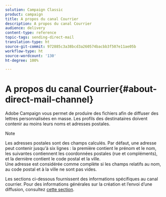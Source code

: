```yaml
---
solution: Campaign Classic
product: campaign
title: A propos du canal Courrier
description: A propos du canal Courrier
audience: delivery
content-type: reference
topic-tags: sending-direct-mail
translation-type: ht
source-git-commit: 972885c3a38bcd3a260574bacbb3f507e11ae05b
workflow-type: ht
source-wordcount: '130'
ht-degree: 100%

---
```



# A propos du canal Courrier{#about-direct-mail-channel}

Adobe Campaign vous permet de produire des fichiers afin de diffuser des lettres personnalisées en masse. Les profils des destinataires doivent contenir au moins leurs noms et adresses postales.

>[!NOTE]
>
>Les adresses postales sont des champs calculés. Par défaut, une adresse peut contenir jusqu&#39;à six lignes : la première contient le prénom et le nom, les suivantes contiennent les coordonnées postales (rue et compléments), et la dernière contient le code postal et la ville.\
>Une adresse est considérée comme complète si les champs relatifs au nom, au code postal et à la ville ne sont pas vides.

Les sections ci-dessous fournissent des informations spécifiques au canal courrier. Pour des informations générales sur la création et l’envoi d’une diffusion, consultez [cette section](../../delivery/using/steps-about-delivery-creation-steps.md).
